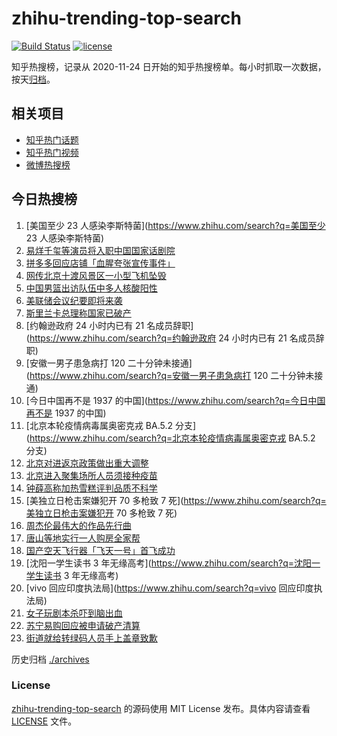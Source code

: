 # zhihu-trending-top-search

[![Build Status](https://github.com/justjavac/zhihu-trending-top-search/workflows/ci/badge.svg?branch=main)](https://github.com/justjavac/zhihu-trending-top-search/actions)
[![license](https://img.shields.io/github/license/justjavac/zhihu-trending-top-search)](https://github.com/justjavac/zhihu-trending-top-search/blob/main/LICENSE)

知乎热搜榜，记录从 2020-11-24 日开始的知乎热搜榜单。每小时抓取一次数据，按天[归档](./archives)。

## 相关项目

- [知乎热门话题](https://github.com/justjavac/zhihu-trending-hot-questions)
- [知乎热门视频](https://github.com/justjavac/zhihu-trending-hot-video)
- [微博热搜榜](https://github.com/justjavac/weibo-trending-hot-search)

## 今日热搜榜

<!-- BEGIN -->
<!-- 最后更新时间 Thu Jul 07 2022 17:08:03 GMT+0800 (China Standard Time) -->

1. [美国至少 23 人感染李斯特菌](https://www.zhihu.com/search?q=美国至少 23 人感染李斯特菌)
1. [易烊千玺等演员将入职中国国家话剧院](https://www.zhihu.com/search?q=易烊千玺等演员将入职中国国家话剧院)
1. [拼多多回应店铺「血腥夸张宣传事件」](https://www.zhihu.com/search?q=拼多多回应店铺「血腥夸张宣传事件」)
1. [网传北京十渡风景区一小型飞机坠毁](https://www.zhihu.com/search?q=网传北京十渡风景区一小型飞机坠毁)
1. [中国男篮出访队伍中多人核酸阳性](https://www.zhihu.com/search?q=中国男篮出访队伍中多人核酸阳性)
1. [美联储会议纪要即将来袭](https://www.zhihu.com/search?q=美联储会议纪要即将来袭)
1. [斯里兰卡总理称国家已破产](https://www.zhihu.com/search?q=斯里兰卡总理称国家已破产)
1. [约翰逊政府 24 小时内已有 21 名成员辞职](https://www.zhihu.com/search?q=约翰逊政府 24 小时内已有 21
   名成员辞职)
1. [安徽一男子患急病打 120 二十分钟未接通](https://www.zhihu.com/search?q=安徽一男子患急病打 120 二十分钟未接通)
1. [今日中国再不是 1937 的中国](https://www.zhihu.com/search?q=今日中国再不是 1937 的中国)
1. [北京本轮疫情病毒属奥密克戎 BA.5.2 分支](https://www.zhihu.com/search?q=北京本轮疫情病毒属奥密克戎 BA.5.2
   分支)
1. [北京对进返京政策做出重大调整](https://www.zhihu.com/search?q=北京对进返京政策做出重大调整)
1. [北京进入聚集场所人员须接种疫苗](https://www.zhihu.com/search?q=北京进入聚集场所人员须接种疫苗)
1. [钟薛高称加热雪糕评判品质不科学](https://www.zhihu.com/search?q=钟薛高称加热雪糕评判品质不科学)
1. [美独立日枪击案嫌犯开 70 多枪致 7 死](https://www.zhihu.com/search?q=美独立日枪击案嫌犯开 70 多枪致 7 死)
1. [周杰伦最伟大的作品先行曲](https://www.zhihu.com/search?q=周杰伦最伟大的作品先行曲)
1. [唐山等地实行一人购房全家帮](https://www.zhihu.com/search?q=唐山等地实行一人购房全家帮)
1. [国产空天飞行器「飞天一号」首飞成功](https://www.zhihu.com/search?q=国产空天飞行器「飞天一号」首飞成功)
1. [沈阳一学生读书 3 年无缘高考](https://www.zhihu.com/search?q=沈阳一学生读书 3 年无缘高考)
1. [vivo 回应印度执法局](https://www.zhihu.com/search?q=vivo 回应印度执法局)
1. [女子玩剧本杀吓到脑出血](https://www.zhihu.com/search?q=女子玩剧本杀吓到脑出血)
1. [苏宁易购回应被申请破产清算](https://www.zhihu.com/search?q=苏宁易购回应被申请破产清算)
1. [街道就给转绿码人员手上盖章致歉](https://www.zhihu.com/search?q=街道就给转绿码人员手上盖章致歉)

<!-- END -->

历史归档 [./archives](./archives)

### License

[zhihu-trending-top-search](https://github.com/justjavac/zhihu-trending-top-search)
的源码使用 MIT License 发布。具体内容请查看 [LICENSE](./LICENSE) 文件。
